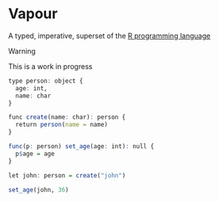 # Vapour

A typed, imperative, superset of the [R programming language](https://www.r-project.org/)

> [!WARNING]  
> This is a work in progress

```r
type person: object {
  age: int,
  name: char 
}

func create(name: char): person {
  return person(name = name)
}

func(p: person) set_age(age: int): null {
  p$age = age
}

let john: person = create("john")

set_age(john, 36)
```

